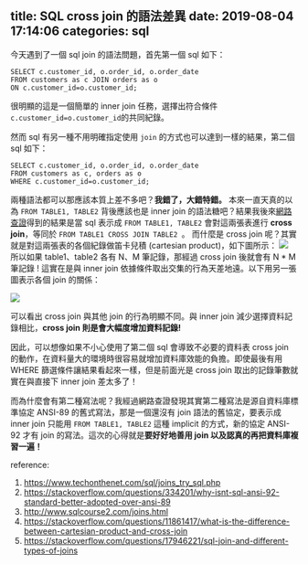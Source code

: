 title: SQL cross join 的語法差異
date: 2019-08-04 17:14:06
categories: sql
---
今天遇到了一個 sql join 的語法問題，首先第一個 sql 如下：
```sql=
SELECT c.customer_id, o.order_id, o.order_date 
FROM customers as c JOIN orders as o
ON c.customer_id=o.customer_id;
```
很明顯的這是一個簡單的 inner join 任務，選擇出符合條件``c.customer_id=o.customer_id``的共同紀錄。

然而 sql 有另一種不用明確指定使用 `join` 的方式也可以達到一樣的結果，第二個 sql 如下：
```sql=
SELECT c.customer_id, o.order_id, o.order_date 
FROM customers as c, orders as o
WHERE c.customer_id=o.customer_id;
```
兩種語法都可以那應該本質上差不多吧？**我錯了，大錯特錯。**
本來一直天真的以為 ``FROM TABLE1, TABLE2`` 背後應該也是 inner join 的語法糖吧？結果我後來[網路查證](https://stackoverflow.com/questions/334201/why-isnt-sql-ansi-92-standard-better-adopted-over-ansi-89/47720615#47720615)得到的結果是當 sql 表示成 ``FROM TABLE1, TABLE2`` 會對這兩張表進行 **cross join**，等同於 ``FROM TABLE1 CROSS JOIN TABLE2 ``。
而什麼是 cross join 呢？其實就是對這兩張表的各個紀錄做笛卡兒積 (cartesian product)，如下圖所示：
![](https://i.imgur.com/HQKLEMc.png)
所以如果 table1、table2 各有 N、M 筆記錄，那經過 cross join 後就會有 N * M 筆記錄 !
這實在是與 inner join 依據條件取出交集的行為天差地遠。以下用另一張圖表示各個 join 的關係：

![](https://i.imgur.com/OVK6KhR.png)

可以看出 cross join 與其他 join 的行為明顯不同。與 inner join 減少選擇資料記錄相比，**cross join 則是會大幅度增加資料記錄!**

因此，可以想像如果不小心使用了第二個 sql 會導致不必要的資料表 cross join 的動作，在資料量大的環境時很容易就增加資料庫效能的負擔。即使最後有用 WHERE 篩選條件讓結果看起來一樣，但是前面光是 cross join 取出的記錄筆數就實在與直接下 inner join 差太多了！

而為什麼會有第二種寫法呢？我經過網路查證發現其實第二種寫法是源自資料庫標準協定 ANSI-89 的舊式寫法，那是一個還沒有 join 語法的舊協定，要表示成 inner join 只能用 ``FROM TABLE1, TABLE2`` 這種 implicit 的方式，新的協定 ANSI-92 才有 join 的寫法。這次的心得就是**要好好地善用 join 以及認真的再把資料庫複習一遍！**


reference:
1. https://www.techonthenet.com/sql/joins_try_sql.php
2. https://stackoverflow.com/questions/334201/why-isnt-sql-ansi-92-standard-better-adopted-over-ansi-89
3. http://www.sqlcourse2.com/joins.html
4. https://stackoverflow.com/questions/11861417/what-is-the-difference-between-cartesian-product-and-cross-join
5. https://stackoverflow.com/questions/17946221/sql-join-and-different-types-of-joins